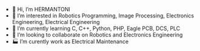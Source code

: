 - 👋 Hi, I’m HERMANTONI
- 👀 I’m interested in Robotics Programming, Image Processing, Electronics Engineering, Electrical Engineering
- 🌱 I’m currently learning C, C++, Python, PHP, Eagle PCB, DCS, PLC
- 💞️ I’m looking to collaborate on Robotics and Electronics Engineering
- 🏭 I’m curently work as Electrical Maintenance

<!---
HERMANTONI/HERMANTONI is a ✨ special ✨ repository because its `README.md` (this file) appears on your GitHub profile.
You can click the Preview link to take a look at your changes.
--->

<!---
HERMANTONI/HERMANTONI is a ✨ special ✨ repository because its `README.md` (this file) appears on your GitHub profile.
You can click the Preview link to take a look at your changes.
--->
